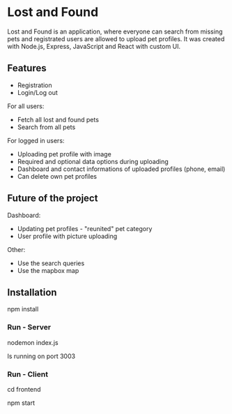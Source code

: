 # Lost and Found

Lost and Found is an application, where everyone can search from missing pets and registrated users are allowed to upload pet profiles.
It was created with Node.js, Express, JavaScript and React with custom UI.

## Features

- Registration
- Login/Log out

For all users:
- Fetch all lost and found pets
- Search from all pets

For logged in users:
- Uploading pet profile with image
- Required and optional data options during uploading 
- Dashboard and contact informations of uploaded profiles (phone, email)
- Can delete own pet profiles

## Future of the project

Dashboard: 
- Updating pet profiles - "reunited" pet category
- User profile with picture uploading  

Other:
- Use the search queries
- Use the mapbox map

## Installation

npm install  

### Run - Server

nodemon index.js

Is running on port 3003

### Run - Client

cd frontend  

npm start
